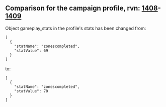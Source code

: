 ## Comparison for the campaign profile, rvn: [1408](https://github.com/PRO100KatYT/FortniteProfileRevisions/tree/main/profiles/campaign/1408%20campaign.json)-[1409](https://github.com/PRO100KatYT/FortniteProfileRevisions/tree/main/profiles/campaign/1409%20campaign.json)

Object gameplay_stats in the profile's stats has been changed from:

```
[
  {
    "statName": "zonescompleted",
    "statValue": 69
  }
]
```

to:

```
[
  {
    "statName": "zonescompleted",
    "statValue": 70
  }
]
```

<br><br>
